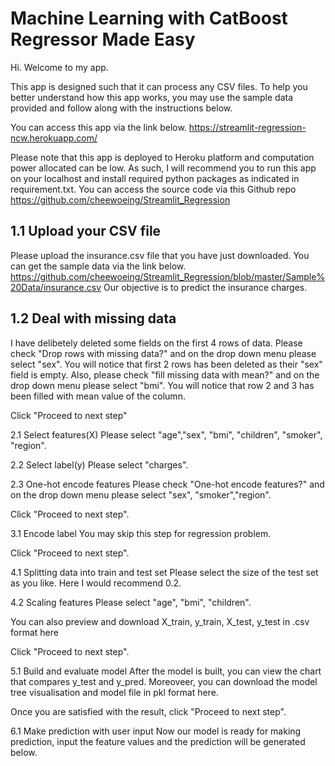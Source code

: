 # Machine Learning with CatBoost Regressor Made Easy

Hi. Welcome to my app.

This app is designed such that it can process any CSV files. To help you better understand how this app works, you may
use the sample data provided and follow along with the instructions below.

You can access this app via the link below.
https://streamlit-regression-ncw.herokuapp.com/

Please note that this app is deployed to Heroku platform and computation power allocated can be low.  As such, I will
recommend you to run this app on your localhost and install required python packages as indicated in requirement.txt.
You can access the source code via this Github repo
https://github.com/cheewoeing/Streamlit_Regression

## 1.1 Upload your CSV file
Please upload the insurance.csv file that you have just downloaded.
You can get the sample data via the link below.
https://github.com/cheewoeing/Streamlit_Regression/blob/master/Sample%20Data/insurance.csv
Our objective is to predict the insurance charges.

## 1.2 Deal with missing data
I have delibetely deleted some fields on the first 4 rows of data. Please check "Drop rows with missing data?" and on the
drop down menu please select "sex". You will notice that first 2 rows has been deleted as their "sex" field is empty.
Also, please check "fill missing data with mean?" and on the drop down menu please select "bmi". You will
notice that row 2 and 3 has been filled with mean value of the column.

Click "Proceed to next step"

2.1 Select features(X)
Please select "age","sex", "bmi", "children", "smoker", "region".

2.2 Select label(y)
Please select "charges".

2.3 One-hot encode features
Please check "One-hot encode features?" and on the drop down menu please select "sex", "smoker","region".

Click "Proceed to next step".

3.1 Encode label
You may skip this step for regression problem.

Click "Proceed to next step".

4.1 Splitting data into train and test set
Please select the size of the test set as you like. Here I would recommend 0.2.

4.2 Scaling features
Please select "age", "bmi", "children".

You can also preview and download X_train, y_train, X_test, y_test in .csv format here

Click "Proceed to next step".

5.1 Build and evaluate model
After the model is built, you can view the chart that compares y_test and y_pred. Moreoveer, you can download the model
tree visualisation and model file in pkl format here.

Once you are satisfied with the result, click "Proceed to next step".

6.1 Make prediction with user input
Now our model is ready for making prediction, input the feature values and the prediction will be generated below.

